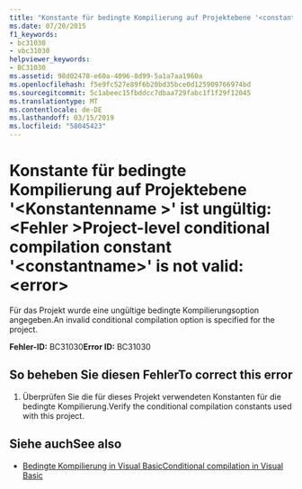 ```yaml
---
title: "Konstante für bedingte Kompilierung auf Projektebene '<constantname>' ist ungültig: <error>"
ms.date: 07/20/2015
f1_keywords:
- bc31030
- vbc31030
helpviewer_keywords:
- BC31030
ms.assetid: 98d02478-e60a-4096-8d99-5a1a7aa1960a
ms.openlocfilehash: f5e9fc527e89f6b20bd35bce0d125909766974bd
ms.sourcegitcommit: 5c1abeec15fbddcc7dbaa729fabc1f1f29f12045
ms.translationtype: MT
ms.contentlocale: de-DE
ms.lasthandoff: 03/15/2019
ms.locfileid: "58045423"
---
```

# <a name="project-level-conditional-compilation-constant-constantname-is-not-valid-error"></a><span data-ttu-id="0eaa8-102">Konstante für bedingte Kompilierung auf Projektebene '\<Konstantenname >' ist ungültig: \<Fehler ></span><span class="sxs-lookup"><span data-stu-id="0eaa8-102">Project-level conditional compilation constant '\<constantname>' is not valid: \<error></span></span>
<span data-ttu-id="0eaa8-103">Für das Projekt wurde eine ungültige bedingte Kompilierungsoption angegeben.</span><span class="sxs-lookup"><span data-stu-id="0eaa8-103">An invalid conditional compilation option is specified for the project.</span></span>  
  
 <span data-ttu-id="0eaa8-104">**Fehler-ID:** BC31030</span><span class="sxs-lookup"><span data-stu-id="0eaa8-104">**Error ID:** BC31030</span></span>  
  
## <a name="to-correct-this-error"></a><span data-ttu-id="0eaa8-105">So beheben Sie diesen Fehler</span><span class="sxs-lookup"><span data-stu-id="0eaa8-105">To correct this error</span></span>  
  
1.  <span data-ttu-id="0eaa8-106">Überprüfen Sie die für dieses Projekt verwendeten Konstanten für die bedingte Kompilierung.</span><span class="sxs-lookup"><span data-stu-id="0eaa8-106">Verify the conditional compilation constants used with this project.</span></span>  
  
## <a name="see-also"></a><span data-ttu-id="0eaa8-107">Siehe auch</span><span class="sxs-lookup"><span data-stu-id="0eaa8-107">See also</span></span>

- [<span data-ttu-id="0eaa8-108">Bedingte Kompilierung in Visual Basic</span><span class="sxs-lookup"><span data-stu-id="0eaa8-108">Conditional compilation in Visual Basic</span></span>](~/docs/visual-basic/programming-guide/program-structure/conditional-compilation.md)
